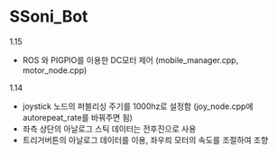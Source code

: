 # SSoni_Bot

1.15
- ROS 와 PIGPIO를 이용한 DC모터 제어 (mobile_manager.cpp, motor_node.cpp)


1.14
- joystick 노드의 퍼블리싱 주기를 1000hz로 설정함 (joy_node.cpp에 autorepeat_rate를 바꿔주면 됨)
- 좌측 상단의 아날로그 스틱 데이터는 전후진으로 사용
- 트리거버튼의 아날로그 데이터를 이용, 좌우릐 모터의 속도를 조절하여 조향 
